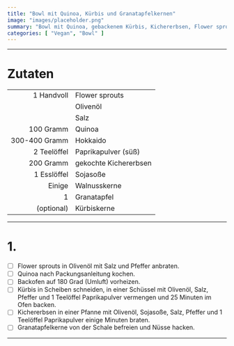 ```yaml
---
title: "Bowl mit Quinoa, Kürbis und Granatapfelkernen"
image: "images/placeholder.png"
summary: "Bowl mit Quinoa, gebackenem Kürbis, Kichererbsen, Flower sprouts, Nüssen und Granatapfelkernen"
categories: [ "Vegan", "Bowl" ]
---
```


---

# Zutaten

|               |                       |
|--------------:|:----------------------|
|    1 Handvoll | Flower sprouts        |
|               | Olivenöl              |
|               | Salz                  |
|     100 Gramm | Quinoa                |
| 300-400 Gramm | Hokkaido              |
|   2 Teelöffel | Paprikapulver (süß)   |
|     200 Gramm | gekochte Kichererbsen |
|   1 Esslöffel | Sojasoße              |
|        Einige | Walnusskerne          |
|             1 | Granatapfel           |
|    (optional) | Kürbiskerne           |

---

# 1.

- [ ] Flower sprouts in Olivenöl mit Salz und Pfeffer anbraten.
- [ ] Quinoa nach Packungsanleitung kochen.
- [ ] Backofen auf 180 Grad (Umluft) vorheizen.
- [ ] Kürbis in Scheiben schneiden, in einer Schüssel mit Olivenöl, Salz, Pfeffer und 1 Teelöffel Paprikapulver
  vermengen und 25 Minuten im Ofen backen.
- [ ] Kichererbsen in einer Pfanne mit Olivenöl, Sojasoße, Salz, Pfeffer und 1 Teelöffel Paprikapulver einige Minuten
  braten.
- [ ] Granatapfelkerne von der Schale befreien und Nüsse hacken.

---
